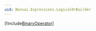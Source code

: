 ```yaml
---
uid: Bonsai.Expressions.LogicalOrBuilder
---
```


[!include[BinaryOperator](~/articles/expressions-binaryoperator.md)]